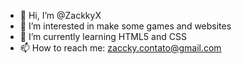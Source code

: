 - 👋 Hi, I’m @ZackkyX
- 👀 I’m interested in make some games and websites
- 🌱 I’m currently learning HTML5 and CSS
- 📫 How to reach me: zaccky.contato@gmail.com
